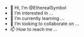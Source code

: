- 👋 Hi, I’m @EtherealSymbol
- 👀 I’m interested in ...
- 🌱 I’m currently learning ...
- 💞️ I’m looking to collaborate on ...
- 📫 How to reach me ...

<!---
EtherealSymbol/EtherealSymbol is a ✨ special ✨ repository because its `README.md` (this file) appears on your GitHub profile.
You can click the Preview link to take a look at your changes.
--->
